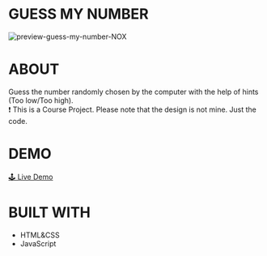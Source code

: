 # GUESS MY NUMBER 
![preview-guess-my-number-NOX](https://user-images.githubusercontent.com/87571337/177210447-34593256-85f7-4d5e-8f7f-2bb20014f29d.jpg)

# ABOUT
Guess the number randomly chosen by the computer with the help of hints (Too low/Too high).
<br/>
❗ This is a Course Project. Please note that the design is not mine. Just the code.

# DEMO
<a href="https://guess-my-number-nox.netlify.app/" target="_blank">🕹 Live Demo</a>

# BUILT WITH
- HTML&CSS
- JavaScript
